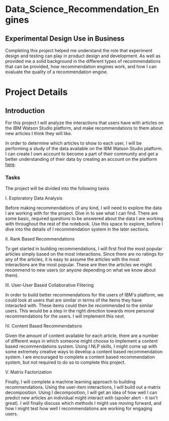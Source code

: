 # Data_Science_Recommendation_Engines

## Experimental Design Use in Business
Completing this project helped me understand the role that experiment design and testing can play in product design and development. As well as provided me a solid background in the different types of recommendations that can be provided, how recommendation engines work, and how I can evaluate the quality of a recommendation engine.

# Project Details

## Introduction
For this project I will analyze the interactions that users have with articles on the IBM Watson Studio platform, and make recommendations to them about new articles I think they will like.

In order to determine which articles to show to each user, I will be performing a study of the data available on the IBM Watson Studio platform. I can create I own account to become a part of their community and get a better understanding of their data by creating an account on the platform [here](https://eu-gb.dataplatform.cloud.ibm.com/login?preselect_region=true).

### Tasks
The project will be divided into the following tasks

I. Exploratory Data Analysis

Before making recommendations of any kind, I will need to explore the data I are working with for the project. Dive in to see what I can find. There are some basic, required questions to be answered about the data I are working with throughout the rest of the notebook. Use this space to explore, before I dive into the details of I recommendation system in the later sections.

II. Rank Based Recommendations

To get started in building recommendations, I will first find the most popular articles simply based on the most interactions. Since there are no ratings for any of the articles, it is easy to assume the articles with the most interactions are the most popular. These are then the articles we might recommend to new users (or anyone depending on what we know about them).

III. User-User Based Collaborative Filtering

In order to build better recommendations for the users of IBM's platform, we could look at users that are similar in terms of the items they have interacted with. These items could then be recommended to the similar users. This would be a step in the right direction towards more personal recommendations for the users. I will implement this next.

IV. Content Based Recommendations

Given the amount of content available for each article, there are a number of different ways in which someone might choose to implement a content based recommendations system. Using I NLP skills, I might come up with some extremely creative ways to develop a content based recommendation system. I are encouraged to complete a content based recommendation system, but not required to do so to complete this project.

V. Matrix Factorization

Finally, I will complete a machine learning approach to building recommendations. Using the user-item interactions, I will build out a matrix decomposition. Using I decomposition, I will get an idea of how well I can predict new articles an individual might interact with (spoiler alert - it isn't great). I will finally discuss which methods I might use moving forward, and how I might test how well I recommendations are working for engaging users.
